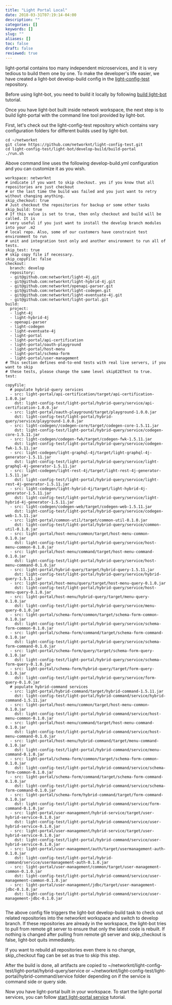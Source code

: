 ```yaml
---
title: "Light Portal Local"
date: 2018-03-31T07:19:14-04:00
description: ""
categories: []
keywords: []
slug: ""
aliases: []
toc: false
draft: false
reviewed: true
---
```


light-portal contains too many independent microservices, and it is very tedious to build them one by one. To make the developer's life easier, we have created a light-bot develop-build config in the [light-config-test][] repository.

Before using light-bot, you need to build it locally by following [build light-bot][] tutorial. 

Once you have light-bot built inside network workspace, the next step is to build light-portal with the command line tool provided by light-bot. 

First, let's check out the light-config-test repository which contains vary configuration folders for different builds used by light-bot.

```
cd ~/networknt
git clone https://github.com/networknt/light-config-test.git
cd light-config-test/light-bot/develop-build/build-portal
./run.sh
```


Above command line uses the following develop-build.yml configuration and you can customize it as you wish.

```
workspace: networknt
# indicate if you want to skip checkout. yes if you know that all repositories are just checkout
# or the last time the build was failed and you just want to retry without changing anything.
skip_checkout: true
# Just checkout the repositories for backup or some other tasks
skip_build: true
# If this value is set to true, then only checkout and build will be called. It is
# very useful if you just want to install the develop branch modules into your .m2
# local repo. Also, some of our customers have constraint test environment to run
# unit and integration test only and another environment to run all of tests.
skip_test: true
# skip copy file if necessary.
skip_copyFile: false
checkout:
  branch: develop
  repository:
  - git@github.com:networknt/light-4j.git
  - git@github.com:networknt/light-hybrid-4j.git
  - git@github.com:networknt/openapi-parser.git
  - git@github.com:networknt/light-codegen.git
  - git@github.com:networknt/light-eventuate-4j.git
  - git@github.com:networknt/light-portal.git
build:
  project:
  - light-4j
  - light-hybrid-4j
  - openapi-parser
  - light-codegen
  - light-eventuate-4j
  - light-portal
  - light-portal/api-certification
  - light-portal/oauth-playground
  - light-portal/host-menu
  - light-portal/schema-form
  - light-portal/user-management
# This section defines end-to-end tests with real live servers, if you want to skip
# these tests, please change the same level skipE2ETest to true.
test:

copyFile:
  # populate hybrid-query services
  - src: light-portal/api-certification/target/api-certification-1.0.0.jar
    dst: light-config-test/light-portal/hybrid-query/service/api-certification-1.0.0.jar
  - src: light-portal/oauth-playground/target/playground-1.0.0.jar
    dst: light-config-test/light-portal/hybrid-query/service/playground-1.0.0.jar
  - src: light-codegen//codegen-core/target/codegen-core-1.5.11.jar
    dst: light-config-test/light-portal/hybrid-query/service/codegen-core-1.5.11.jar
  - src: light-codegen/codegen-fwk/target/codegen-fwk-1.5.11.jar
    dst: light-config-test/light-portal/hybrid-query/service/codegen-fwk-1.5.11.jar
  - src: light-codegen/light-graphql-4j/target/light-graphql-4j-generator-1.5.11.jar
    dst: light-config-test/light-portal/hybrid-query/service/light-graphql-4j-generator-1.5.11.jar
  - src: light-codegen/light-rest-4j/target/light-rest-4j-generator-1.5.11.jar
    dst: light-config-test/light-portal/hybrid-query/service/light-rest-4j-generator-1.5.11.jar
  - src: light-codegen/light-hybrid-4j/target/light-hybrid-4j-generator-1.5.11.jar
    dst: light-config-test/light-portal/hybrid-query/service/light-hybrid-4j-generator-1.5.11.jar
  - src: light-codegen/codegen-web/target/codegen-web-1.5.11.jar
    dst: light-config-test/light-portal/hybrid-query/service/codegen-web-1.5.11.jar
  - src: light-portal/common-util/target/common-util-0.1.0.jar
    dst: light-config-test/light-portal/hybrid-query/service/common-util-0.1.0.jar
  - src: light-portal/host-menu/common/target/host-menu-common-0.1.0.jar
    dst: light-config-test/light-portal/hybrid-query/service/host-menu-common-0.1.0.jar
  - src: light-portal/host-menu/command/target/host-menu-command-0.1.0.jar
    dst: light-config-test/light-portal/hybrid-query/service/host-menu-command-0.1.0.jar
  - src: light-portal/hybrid-query/target/hybrid-query-1.5.11.jar
    dst: light-config-test/light-portal/hybrid-query/service/hybrid-query-1.5.11.jar
  - src: light-portal/host-menu/query/target/host-menu-query-0.1.0.jar
    dst: light-config-test/light-portal/hybrid-query/service/host-menu-query-0.1.0.jar
  - src: light-portal/host-menu/hybrid-query/target/menu-query-0.1.0.jar
    dst: light-config-test/light-portal/hybrid-query/service/menu-query-0.1.0.jar
  - src: light-portal/schema-form/common/target/schema-form-common-0.1.0.jar
    dst: light-config-test/light-portal/hybrid-query/service/schema-form-common-0.1.0.jar
  - src: light-portal/schema-form/command/target/schema-form-command-0.1.0.jar
    dst: light-config-test/light-portal/hybrid-query/service/schema-form-command-0.1.0.jar
  - src: light-portal/schema-form/query/target/schema-form-query-0.1.0.jar
    dst: light-config-test/light-portal/hybrid-query/service/schema-form-query-0.1.0.jar
  - src: light-portal/schema-form/hybrid-query/target/form-query-0.1.0.jar
    dst: light-config-test/light-portal/hybrid-query/service/form-query-0.1.0.jar
  # populate hybrid-command services
  - src: light-portal/hybrid-command/target/hybrid-command-1.5.11.jar
    dst: light-config-test/light-portal/hybrid-command/service/hybrid-command-1.5.11.jar
  - src: light-portal/host-menu/common/target/host-menu-common-0.1.0.jar
    dst: light-config-test/light-portal/hybrid-command/service/host-menu-common-0.1.0.jar
  - src: light-portal/host-menu/command/target/host-menu-command-0.1.0.jar
    dst: light-config-test/light-portal/hybrid-command/service/host-menu-command-0.1.0.jar
  - src: light-portal/host-menu/hybrid-command/target/menu-command-0.1.0.jar
    dst: light-config-test/light-portal/hybrid-command/service/menu-command-0.1.0.jar
  - src: light-portal/schema-form/common/target/schema-form-common-0.1.0.jar
    dst: light-config-test/light-portal/hybrid-command/service/schema-form-common-0.1.0.jar
  - src: light-portal/schema-form/command/target/schema-form-command-0.1.0.jar
    dst: light-config-test/light-portal/hybrid-command/service/schema-form-command-0.1.0.jar
  - src: light-portal/schema-form/hybrid-command/target/form-command-0.1.0.jar
    dst: light-config-test/light-portal/hybrid-command/service/form-command-0.1.0.jar
  - src: light-portal/user-management/hybrid-service/target/user-hybrid-service-0.1.0.jar
    dst: light-config-test/light-portal/hybrid-command/service/user-hybrid-service-0.1.0.jar
  - src: light-portal/user-management/hybrid-service/target/user-hybrid-service-0.1.0.jar
    dst: light-config-test/light-portal/hybrid-command/service/user-hybrid-service-0.1.0.jar
  - src: light-portal/user-management/auth/target/usermanagement-auth-0.1.0.jar
    dst: light-config-test/light-portal/hybrid-command/service/usermanagement-auth-0.1.0.jar
  - src: light-portal/user-management/common/target/user-management-common-0.1.0.jar
    dst: light-config-test/light-portal/hybrid-command/service/user-management-common-0.1.0.jar
  - src: light-portal/user-management/jdbc/target/user-management-jdbc-0.1.0.jar
    dst: light-config-test/light-portal/hybrid-command/service/user-management-jdbc-0.1.0.jar


```


The above config file triggers the light-bot develop-build task to check out related repositories into the networknt workspace and switch to develop branch. If these repositories are already in the workspace, the light-bot tries to pull from remote git server to ensure that only the latest code is rebuilt. If nothing is changed after pulling from remote git server and skip_checkout is false, light-bot quits immediately. 

If you want to rebuild all repositories even there is no change, skip_checkout flag can be set as true to skip this step. 

After the build is done, all artifacts are copied to ~/networknt/light-config-test/light-portal/hybrid-query/service or ~/networknt/light-config-test/light-portal/hybrid-command/service folder depending on if the service is command side or query side. 

Now you have light-portal built in your workspace. To start the light-portal services, you can follow [start light-portal service][] tutorial. 



[build light-bot]: /tutorial/bot/build-light-bot/
[start light-portal service]: /tutorial/portal/start-portal-service/
[light-config-test]: https://github.com/networknt/light-config-test/tree/master/light-bot/develop-build/build-portal



